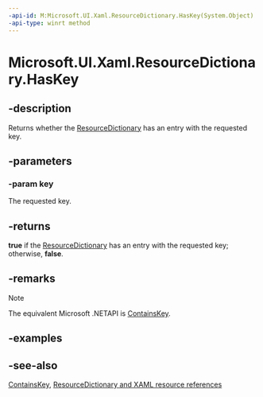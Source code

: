 ```yaml
---
-api-id: M:Microsoft.UI.Xaml.ResourceDictionary.HasKey(System.Object)
-api-type: winrt method
---
```


<!-- Method syntax
public bool HasKey(System.Object key)
-->

# Microsoft.UI.Xaml.ResourceDictionary.HasKey

## -description
Returns whether the [ResourceDictionary](resourcedictionary.md) has an entry with the requested key.

## -parameters
### -param key
The requested key.

## -returns
**true** if the [ResourceDictionary](resourcedictionary.md) has an entry with the requested key; otherwise, **false**.

## -remarks
> [!NOTE]
> The equivalent Microsoft .NETAPI is [ContainsKey](resourcedictionary_containskey.md).

## -examples

## -see-also
[ContainsKey](resourcedictionary_containskey.md), [ResourceDictionary and XAML resource references](/windows/apps/design/style/xaml-resource-dictionary)
